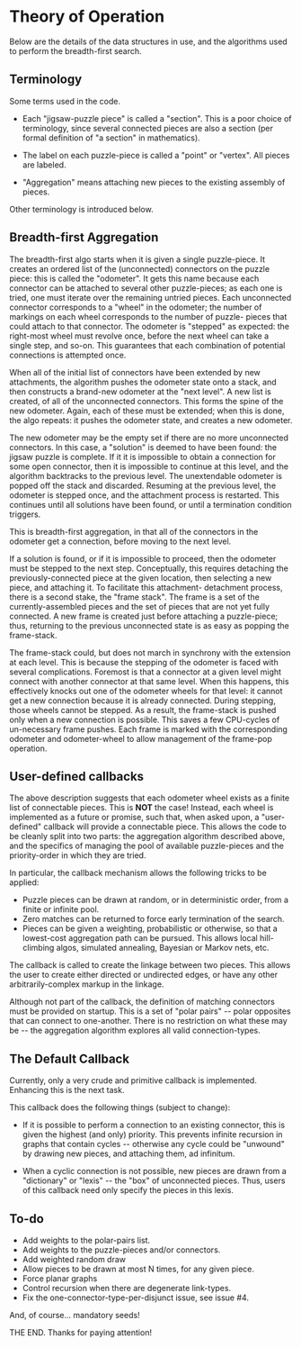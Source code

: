 
# Theory of Operation
Below are the details of the data structures in use, and the algorithms
used to perform the breadth-first search.

## Terminology
Some terms used in the code.

* Each "jigsaw-puzzle piece" is called a "section". This is a poor
  choice of terminology, since several connected pieces are also a
  section (per formal definition of "a section" in mathematics).

* The label on each puzzle-piece is called a "point" or "vertex".
  All pieces are labeled.

* "Aggregation" means attaching new pieces to the existing assembly
  of pieces.

Other terminology is introduced below.

## Breadth-first Aggregation
The breadth-first algo starts when it is given a single puzzle-piece.
It creates an ordered list of the (unconnected) connectors on the puzzle
piece: this is called the "odometer".  It gets this name because each
connector can be attached to several other puzzle-pieces; as each one is
tried, one must iterate over the remaining untried pieces. Each
unconnected connector corresponds to a "wheel" in the odometer; the
number of markings on each wheel corresponds to the number of puzzle-
pieces that could attach to that connector. The odometer is "stepped"
as expected: the right-most wheel must revolve once, before the next
wheel can take a single step, and so-on.  This guarantees that each
combination of potential connections is attempted once.

When all of the initial list of connectors have been extended by new
attachments, the algorithm pushes the odometer state onto a stack,
and then constructs a brand-new odometer at the "next level". A new
list is created, of all of the unconnected connectors. This forms the
spine of the new odometer. Again, each of these must be extended;
when this is done, the algo repeats: it pushes the odometer state,
and creates a new odometer.

The new odometer may be the empty set if there are no more unconnected
connectors. In this case, a "solution" is deemed to have been found:
the jigsaw puzzle is complete. If it it is impossible to obtain a
connection for some open connector, then it is impossible to continue
at this level, and the algorithm backtracks to the previous level.
The unextendable odometer is popped off the stack and discarded.
Resuming at the previous level, the odometer is stepped once, and the
attachment process is restarted.  This continues until all solutions
have been found, or until a termination condition triggers.

This is breadth-first aggregation, in that all of the connectors in the
odometer get a connection, before moving to the next level.

If a solution is found, or if it is impossible to proceed, then the
odometer must be stepped to the next step.  Conceptually, this requires
detaching the previously-connected piece at the given location, then
selecting a new piece, and attaching it. To facilitate this attachment-
detachment process, there is a second stake, the "frame stack".  The
frame is a set of the currently-assembled pieces and the set of pieces
that are not yet fully connected. A new frame is created just before
attaching a puzzle-piece; thus, returning to the previous unconnected
state is as easy as popping the frame-stack.

The frame-stack could, but does not march in synchrony with the
extension at each level.  This is because the stepping of the odometer
is faced with several complications.  Foremost is that a connector
at a given level might connect with another connector at that same
level. When this happens, this effectively knocks out one of the
odometer wheels for that level: it cannot get a new connection because
it is already connected.  During stepping, those wheels cannot be
stepped.  As a result, the frame-stack is pushed only when a new
connection is possible. This saves a few CPU-cycles of un-necessary
frame pushes.  Each frame is marked with the corresponding odometer
and odometer-wheel to allow management of the frame-pop operation.

## User-defined callbacks
The above description suggests that each odometer wheel exists as a
finite list of connectable pieces. This is **NOT** the case! Instead,
each wheel is implemented as a future or promise, such that, when asked
upon, a "user-defined" callback will provide a connectable piece.
This allows the code to be cleanly split into two parts: the aggregation
algorithm described above, and the specifics of managing the pool of
available puzzle-pieces and the priority-order in which they are tried.

In particular, the callback mechanism allows the following tricks to
be applied:

* Puzzle pieces can be drawn at random, or in deterministic order, from
  a finite or infinite pool.
* Zero matches can be returned to force early termination of the search.
* Pieces can be given a weighting, probabilistic or otherwise, so that
  a lowest-cost aggregation path can be pursued. This allows local
  hill-climbing algos, simulated annealing, Bayesian or Markov nets,
  etc.

The callback is called to create the linkage between two pieces. This
allows the user to create either directed or undirected edges, or have
any other arbitrarily-complex markup in the linkage.

Although not part of the callback, the definition of matching connectors
must be provided on startup.  This is a set of "polar pairs" -- polar
opposites that can connect to one-another.  There is no restriction on
what these may be -- the aggregation algorithm explores all valid
connection-types.

## The Default Callback
Currently, only a very crude and primitive callback is implemented.
Enhancing this is the next task.

This callback does the following things (subject to change):

* If it is possible to perform a connection to an existing connector,
  this is given the highest (and only) priority. This prevents
  infinite recursion in graphs that contain cycles -- otherwise any
  cycle could be "unwound" by drawing new pieces, and attaching them,
  ad infinitum.

* When a cyclic connection is not possible, new pieces are drawn from
  a "dictionary" or "lexis" -- the "box" of unconnected pieces.
  Thus, users of this callback need only specify the pieces in this
  lexis.

## To-do

* Add weights to the polar-pairs list.
* Add weights to the puzzle-pieces and/or connectors.
* Add weighted random draw
* Allow pieces to be drawn at most N times, for any given piece.
* Force planar graphs
* Control recursion when there are degenerate link-types.
* Fix the one-connector-type-per-disjunct issue, see issue #4.

And, of course... mandatory seeds!

THE END. Thanks for paying attention!
